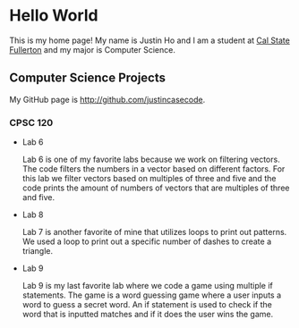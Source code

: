 # Hello World

This is my home page! My name is Justin Ho and I am a student at [Cal State Fullerton](http://www.fullerton.edu/) and my major is Computer Science.

## Computer Science Projects

My GitHub page is http://github.com/justincasecode.

### CPSC 120

* Lab 6

    Lab 6 is one of my favorite labs because we work on filtering vectors. The code filters the numbers in a vector based on different factors. For this lab we filter vectors based on multiples of three and five and the code prints the amount of numbers of vectors that are multiples of three and five.

* Lab 8

    Lab 7 is another favorite of mine that utilizes loops to print out patterns. We used a loop to print out a specific number of dashes to create a triangle.

* Lab 9

    Lab 9 is my last favorite lab where we code a game using multiple if statements. The game is a word guessing game where a user inputs a word to guess a secret word. An if statement is used to check if the word that is inputted matches and if it does the user wins the game.